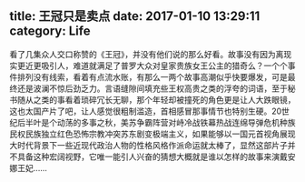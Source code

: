 title: 王冠只是卖点
date: 2017-01-10 13:29:11
category: Life
---
看了几集众人交口称赞的《王冠》，并没有他们说的那么好看。故事没有因为离现实更近更吸引人，难道就满足了普罗大众对皇家贵族女王公主的猎奇么？一个个事件排列没有线索，看着有点流水账，有那么一两个故事高潮似乎快要爆发，可是最终还是波澜不惊后劲乏力。言语缝隙间填充些王权高贵之类的浮夸的词语，至于秘书随从之类的事看着琐碎冗长无聊，那个年轻却被撞死的角色更是让人大跌眼镜，这也太国产片了吧，让人感觉很粗制滥造，首相感冒那事情节也特别生硬。20世纪后半叶是个动荡的多事之秋，美苏争霸阵营对峙冷战铁幕热战连绵导弹危机种族民权民族独立红色恐怖宗教冲突苏东剧变极端主义，如果能够以一国元首视角展现大时代背景下一些近现代政治人物的性格风格作派命运就太棒了，显然这部片子并不具备这种宏阔视野，它唯一能引人兴奋的猜想大概就是谁以怎样的故事来演戴安娜王妃……
